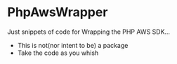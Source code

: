 # PhpAwsWrapper

Just snippets of code for Wrapping the PHP AWS SDK... 
- This is not(nor intent to be) a package
- Take the code as you whish
